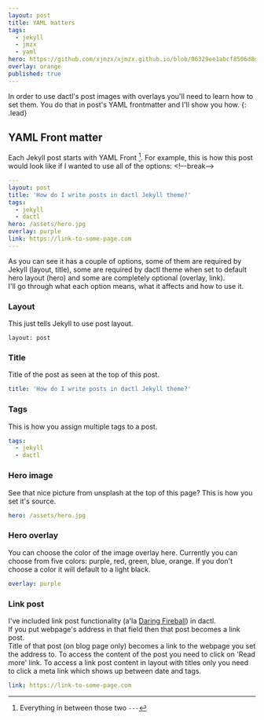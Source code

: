 ```yaml
---
layout: post
title: YAML matters
tags:
  - jekyll
  - jmzx
  - yaml
hero: https://github.com/xjmzx/xjmzx.github.io/blob/06329ee1abcf8506d8da88fea7e2fb092bc5a996/uploads/x.jpg
overlay: orange
published: true
---
```


In order to use dactl's post images with overlays you'll need to learn how to set them. You do that in post's YAML frontmatter and I'll show you how.
{: .lead}

## YAML Front matter
Each Jekyll post starts with YAML Front [^1]. For example, this is how this post would look like if I wanted to use all of the options:
<!–-break-–>

~~~yaml
---
layout: post
title: 'How do I write posts in dactl Jekyll theme?'
tags:
  - jekyll
  - dactl
hero: /assets/hero.jpg
overlay: purple
link: https://link-to-some-page.com
---
~~~

As you can see it has a couple of options, some of them are required by Jekyll (layout, title), some are required by dactl theme when set to default hero layout (hero) and some are completely optional (overlay, link).  
I'll go through what each option means, what it affects and how to use it.

### Layout
This just tells Jekyll to use post layout.
~~~
layout: post
~~~

### Title
Title of the post as seen at the top of this post.
```yaml
title: 'How do I write posts in dactl Jekyll theme?'
```

### Tags
This is how you assign multiple tags to a post.
```yaml
tags:
  - jekyll
  - dactl
```

### Hero image
See that nice picture from unsplash at the top of this page? This is how you set it's source.
```yaml
hero: /assets/hero.jpg
```

### Hero overlay
You can choose the color of the image overlay here.
Currently you can choose from five colors: purple, red, green, blue, orange.
If you don't choose a color it will default to a light black.
```yaml
overlay: purple
```

### Link post
I've included link post functionality (a'la [Daring Fireball](http://daringfireball.net/)) in dactl.  
If you put webpage's address in that field then that post becomes a link post.  
Title of that post (on blog page only) becomes a link to the webpage you set the address to. To access the content of the post you need to click on 'Read more' link. To access a link post content in layout with titles only you need to click a meta link which shows up between date and tags.
```yaml
link: https://link-to-some-page.com
```

[^1]: Everything in between those two `---`
